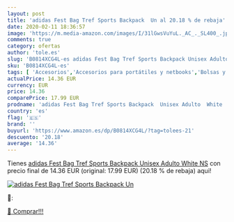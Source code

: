 ```yaml
---
layout: post
title: 'adidas Fest Bag Tref Sports Backpack  Un al 20.18 % de rebaja'
date: 2020-02-11 18:36:57
image: 'https://m.media-amazon.com/images/I/31lGwsVuYuL._AC_._SL400_.jpg'
comments: true
category: ofertas
author: 'tole.es'
slug: 'B0814XCG4L-es adidas Fest Bag Tref Sports Backpack Unisex Adulto White NS'
sku: 'B0814XCG4L-es'
tags: [ 'Accesorios','Accesorios para portátiles y netbooks','Bolsas y fundas para portátiles y netbooks','Bolígrafos, lápices y útiles de escritura','Fundas blandas para portátiles y netbooks','Informática','Oficina y papelería','Rotuladores permanentes','Rotuladores y subrayadores','backpack', ]
actualPrice: 14.36 EUR
currency: EUR
price: 14.36
comparePrice: 17.99 EUR
prodname: 'adidas Fest Bag Tref Sports Backpack  Unisex Adulto  White  NS'
country: 'es'
flag: '🇪🇸'
brand: ''
buyurl: 'https://www.amazon.es/dp/B0814XCG4L/?tag=tolees-21'
descuento: '20.18'
average: '14.36'
---
```


Tienes [adidas Fest Bag Tref Sports Backpack  Unisex Adulto  White  NS](https://www.amazon.es/dp/B0814XCG4L/?tag=tolees-21) con precio final de  14.36 EUR (original: 17.99 EUR) (20.18 %  de rebaja) aqui!

[![adidas Fest Bag Tref Sports Backpack  Un](https://m.media-amazon.com/images/I/31lGwsVuYuL._AC_._SL400_.jpg)](https://www.amazon.es/dp/B0814XCG4L/?tag=tolees-21)

🔎:


[🛒 Comprar!!!](https://www.amazon.es/dp/B0814XCG4L/?tag=tolees-21)
